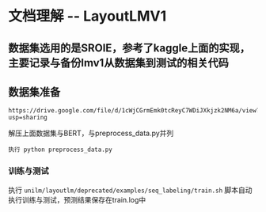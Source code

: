 # 文档理解 -- LayoutLMV1

## 数据集选用的是SROIE，参考了kaggle上面的实现，主要记录与备份lmv1从数据集到测试的相关代码

## 数据集准备
```
https://drive.google.com/file/d/1cWjCGrmEmk0tcReyC7WDiJXkjzk2NM6a/view?usp=sharing
```
解压上面数据集与BERT，与preprocess_data.py并列
```
执行 python preprocess_data.py
```
### 训练与测试
执行 `unilm/layoutlm/deprecated/examples/seq_labeling/train.sh`
脚本自动执行训练与测试，预测结果保存在train.log中
